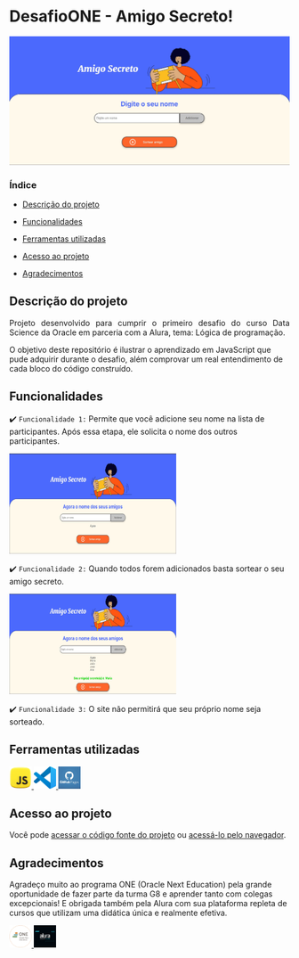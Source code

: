 # DesafioONE - Amigo Secreto!

![Tela inicial](https://github.com/AgataAraujo-dev/desafioONE-amigoSecreto/blob/b511e256a34a8302322cebe23039ff4c92e997a3/challenge-amigo-secreto_pt-main/assets/amgSecreto.jpg)

### Índice 

- [Descrição do projeto](#descrição-do-projeto)

- [Funcionalidades](#funcionalidades)

- [Ferramentas utilizadas](#ferramentas-utilizadas)

- [Acesso ao projeto](#acesso-ao-projeto)

- [Agradecimentos](#agradecimentos)


## Descrição do projeto 

<p align="justify">
 Projeto desenvolvido para cumprir o primeiro desafio do curso Data Science da Oracle em parceria com a Alura, tema: Lógica de programação.

O objetivo deste repositório é ilustrar o aprendizado em JavaScript que pude adquirir durante o desafio, além comprovar um real entendimento de cada bloco do código construído.

</p>

## Funcionalidades

:heavy_check_mark: `Funcionalidade 1:` Permite que você adicione seu nome na lista de participantes. Após essa etapa, ele solicita o nome dos outros participantes.

<a> <img src="https://github.com/AgataAraujo-dev/desafioONE-amigoSecreto/blob/9fd2ecb220a742cdb7a8da3b147081b5fb30152c/challenge-amigo-secreto_pt-main/assets/amgSecreto2.jpg" alt="pagina muda o título para solicitar nome dos amigos" width="300" height="180"/> </a>

:heavy_check_mark: `Funcionalidade 2:` Quando todos forem adicionados basta sortear o seu amigo secreto.

<a> <img src="https://github.com/AgataAraujo-dev/desafioONE-amigoSecreto/blob/d4e2728f5163621f69f66945003eb8629bf35b92/challenge-amigo-secreto_pt-main/assets/amgSecreto3.jpg" alt="Sorteio Realizado" width="300" height="180"/> </a>

:heavy_check_mark: `Funcionalidade 3:` O site não permitirá que seu próprio nome seja sorteado.


###

## Ferramentas utilizadas

<a href="https://developer.mozilla.org/pt-BR/docs/Web/JavaScript" target="_blank"> <img src="https://github.com/AgataAraujo-dev/game_numeroSecreto/blob/d11b5ddb5ce7369d08fd0b30b43e0aaca4e6b54f/iconJS.jpeg" alt="JavaScript" width="40" height="40"/> </a>
<a href="https://code.visualstudio.com/" target="_blank"> <img src="https://github.com/AgataAraujo-dev/game_numeroSecreto/blob/d11b5ddb5ce7369d08fd0b30b43e0aaca4e6b54f/iconVSCode.jpeg" alt="VS Code" width="40" height="40"/> </a>
<a href="https://pages.github.com/" target="_blank"> <img src="https://github.com/AgataAraujo-dev/desafioONE-amigoSecreto/blob/9fd2ecb220a742cdb7a8da3b147081b5fb30152c/challenge-amigo-secreto_pt-main/assets/github-pages.jpeg" alt="GitHub Pages" width="40" height="40"/> </a>

###

## Acesso ao projeto

Você pode [acessar o código fonte do projeto](https://github.com/AgataAraujo-dev/desafioONE-amigoSecreto) ou [acessá-lo pelo navegador](http://www.amigosecretoone.com/).

###

## Agradecimentos

Agradeço muito ao programa ONE (Oracle Next Education) pela grande oportunidade de fazer parte da turma G8 e aprender tanto com colegas excepcionais! E obrigada também pela Alura com sua plataforma repleta de cursos que utilizam uma didática única e realmente efetiva.

<a href="https://www.oracle.com/br/education/oracle-next-education/" target="_blank"> <img src="https://github.com/AgataAraujo-dev/game_numeroSecreto/blob/3956f1e290574c815f4fd1e033f4f66a14355064/one_logo.png" alt="ONE - Oracle Next Education" width="40" height="40"/> </a>
<a href="https://www.alura.com.br/" target="_blank"> <img src="https://github.com/AgataAraujo-dev/game_numeroSecreto/blob/3956f1e290574c815f4fd1e033f4f66a14355064/alura_logo.png" alt="Alura" width="40" height="40"/> </a>

